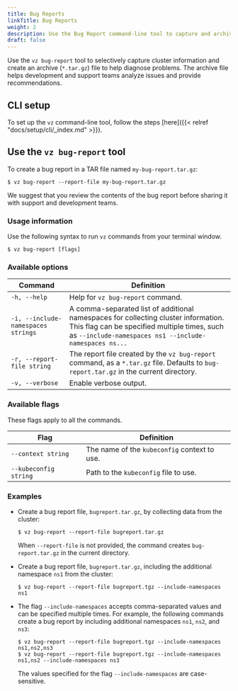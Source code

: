 ```yaml
---
title: Bug Reports
linkTitle: Bug Reports
weight: 2
description: Use the Bug Report command-line tool to capture and archive cluster information
draft: false
---
```


Use the `vz bug-report` tool to selectively capture cluster information and create an archive (`*.tar.gz`) file to help diagnose problems. The archive file helps development and support teams analyze issues and provide recommendations.

## CLI setup
To set up the `vz` command-line tool, follow the steps [here]({{< relref "docs/setup/cli/_index.md" >}}).

## Use the `vz bug-report` tool

To create a bug report in a TAR file named `my-bug-report.tar.gz`:
```shell
$ vz bug-report --report-file my-bug-report.tar.gz
```

We suggest that you review the contents of the bug report before sharing it with support and development teams.

### Usage information

Use the following syntax to run `vz` commands from your terminal window.
```shell
$ vz bug-report [flags]
```
### Available options

| Command                            | Definition                                                                                                                                                                                           |
|------------------------------------|------------------------------------------------------------------------------------------------------------------------------------------------------------------------------------------------------|
| `-h, --help `                      | Help for `vz bug-report` command.                                                                                                                                                                  |
| `-i, --include-namespaces strings` | A comma-separated list of additional namespaces for collecting cluster information. This flag can be specified multiple times, such as `--include-namespaces ns1 --include-namespaces ns...`    |
| `-r, --report-file string`         | The report file created by the `vz bug-report` command, as a `*.tar.gz` file. Defaults to `bug-report.tar.gz` in the current directory.                                                                |
| `-v, --verbose`          | Enable verbose output.                                                                                   |

### Available flags

These flags apply to all the commands.

| Flag                  | Definition                                   |
|-----------------------|----------------------------------------------|
| `--context string`    | The name of the `kubeconfig` context to use. |
| `--kubeconfig string` | Path to the `kubeconfig` file to use.        |

### Examples

- Create a bug report file, `bugreport.tar.gz`, by collecting data from the cluster:
   ```shell
   $ vz bug-report --report-file bugreport.tar.gz
   ```

  When `--report-file` is not provided, the command creates `bug-report.tar.gz` in the current directory.


- Create a bug report file, `bugreport.tar.gz`, including the additional namespace `ns1` from the cluster:
   ```shell
   $ vz bug-report --report-file bugreport.tgz --include-namespaces ns1
   ```

- The flag `--include-namespaces` accepts comma-separated values and can be specified multiple times.
For example, the following commands create a bug report by including additional namespaces `ns1`, `ns2`, and `ns3`:
   ```shell
   $ vz bug-report --report-file bugreport.tgz --include-namespaces ns1,ns2,ns3
   $ vz bug-report --report-file bugreport.tgz --include-namespaces ns1,ns2 --include-namespaces ns3
   ```

   The values specified for the flag `--include-namespaces` are case-sensitive.
